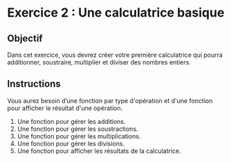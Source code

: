 # Exercice 2 : Une calculatrice basique

## Objectif

Dans cet exercice, vous devrez créer votre première calculatrice
qui pourra additionner, soustraire, multiplier et diviser des nombres entiers.

## Instructions

Vous aurez besoin d’une fonction par type d'opération et d'une fonction pour afficher le résultat d'une opération.

1. Une fonction pour gérer les additions.
2. Une fonction pour gérer les soustractions.
3. Une fonction pour gérer les multiplications.
4. Une fonction pour gérer les divisions.
5. Une fonction pour afficher les résultats de la calculatrice.

